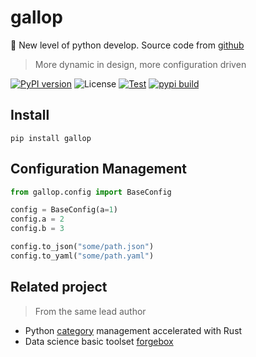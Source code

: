 # gallop
🐎 New level of python develop. Source code from [github](https://github.com/raynardj/gallop)

> More dynamic in design, more configuration driven

[![PyPI version](https://img.shields.io/pypi/v/gallop)](https://pypi.org/project/gallop/)
![License](https://img.shields.io/github/license/raynardj/forgebox)
[![Test](https://github.com/raynardj/gallop/actions/workflows/test.yml/badge.svg)](https://github.com/raynardj/gallop/actions/workflows/test.yml)
[![pypi build](https://github.com/raynardj/gallop/actions/workflows/publish.yml/badge.svg)](https://github.com/raynardj/gallop/actions/workflows/publish.yml)

## Install
```shell
pip install gallop
```

## Configuration Management
```python
from gallop.config import BaseConfig

config = BaseConfig(a=1)
config.a = 2
config.b = 3

config.to_json("some/path.json")
config.to_yaml("some/path.yaml")
```
## Related project
> From the same lead author
* Python [category](https://github.com/raynardj/category) management accelerated with Rust
* Data science basic toolset [forgebox](https://github.com/raynardj/forgebox)